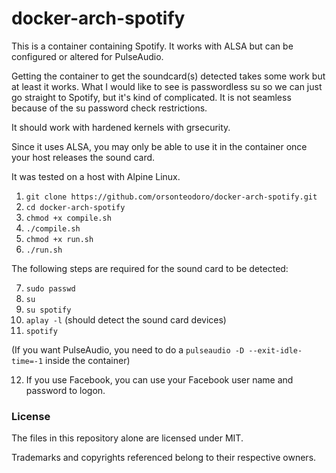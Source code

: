 # docker-arch-spotify

This is a container containing Spotify.  It works with ALSA but can be configured or altered for PulseAudio.

Getting the container to get the soundcard(s) detected takes some work but at least it works.  What I would like to see is passwordless su so we can just go straight to Spotify, but it's kind of complicated.  It is not seamless because of the su password check restrictions.

It should work with hardened kernels with grsecurity.

Since it uses ALSA, you may only be able to use it in the container once your host releases the sound card.

It was tested on a host with Alpine Linux.

1. `git clone https://github.com/orsonteodoro/docker-arch-spotify.git`
2. `cd docker-arch-spotify`
3. `chmod +x compile.sh`
4. `./compile.sh`
5. `chmod +x run.sh`
6. `./run.sh`

The following steps are required for the sound card to be detected:

7. `sudo passwd`
8. `su`
9. `su spotify`
10. `aplay -l` (should detect the sound card devices)
11. `spotify`

(If you want PulseAudio, you need to do a `pulseaudio -D --exit-idle-time=-1` inside the container)

12.  If you use Facebook, you can use your Facebook user name and password to logon.

### License

The files in this repository alone are licensed under MIT.

Trademarks and copyrights referenced belong to their respective owners.
